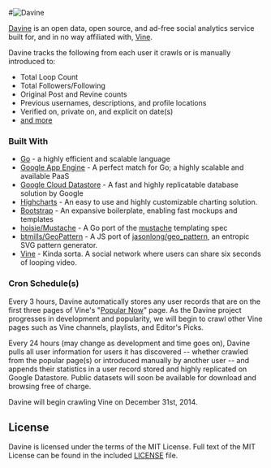 #![Davine](https://raw.githubusercontent.com/AustinDizzy/davine-share/master/assets/Davine-text-render.png "Davine - Plant your vines, we'll watch them grow.")


[Davine](//davine.co) is an open data, open source, and ad-free social analytics service built for, and in no way affiliated with, [Vine](https://vine.co).


Davine tracks the following from each user it crawls or is manually introduced to:
  - Total Loop Count
  - Total Followers/Following
  - Original Post and Revine counts
  - Previous usernames, descriptions, and profile locations
  - Verified on, private on, and explicit on date(s)
  - [and more](app/types.go)

### Built With
  - [Go](http://golang.org) - a highly efficient and scalable language
  - [Google App Engine](https://cloud.google.com/appengine) - A perfect match for Go; a highly scalable and available PaaS
  - [Google Cloud Datastore](https://cloud.google.com/datastore/) - A fast and highly replicatable database solution by Google
  - [Highcharts](http://highcharts.com) - An easy to use and highly customizable charting solution.
  - [Bootstrap](http://getbootstrap.com) - An expansive boilerplate, enabling fast mockups and templates
  - [hoisie/Mustache](https://github.com/hoisie/mustache) - A Go port of the [mustache](http://mustache.github.io) templating spec
  - [btmills/GeoPattern](https://github.com/btmills/geopattern) - A JS port of [jasonlong/geo_pattern](https://github.com/jasonlong/geo_pattern), an entropic SVG pattern generator.
  - [Vine](https://vine.co) - Kinda sorta. A social network where users can share six seconds of looping video.

### Cron Schedule(s)

Every 3 hours, Davine automatically stores any user records that are on the first three pages of Vine's "[Popular Now](https://vine.co/popular-now)" page. As the Davine project progresses in development and popularity, we will begin to crawl other Vine pages such as Vine channels, playlists, and Editor's Picks.

Every 24 hours (may change as development and time goes on), Davine pulls all user information for users it has discovered -- whether crawled from the popular page(s) or introduced manually by another user -- and appends their statistics in a user record stored and highly replicated on Google Datastore. Public datasets will soon be available for download and browsing free of charge.

Davine will begin crawling Vine on December 31st, 2014.

License
----

Davine is licensed under the terms of the MIT License. Full text of the MIT License can be found in the included [LICENSE](LICENSE) file.
